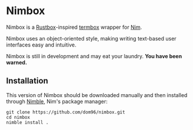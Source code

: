 # Nimbox

Nimbox is a [Rustbox][rb]-inspired [termbox][tb] wrapper for [Nim][nim].

Nimbox uses an object-oriented style, making writing text-based user
interfaces easy and intuitive.

Nimbox is still in development and may eat your laundry. **You have been
warned.**

## Installation

This version of Nimbox should be downloaded manually and then installed
through [Nimble][nimble], Nim's package manager:

```shell
git clone https://github.com/dom96/nimbox.git
cd nimbox
nimble install .
```

[rb]: https://github.com/gchp/rustbox
[tb]: https://github.com/nsf/termbox
[nim]: http://nim-lang.org/
[nimble]: https://github.com/nim-lang/nimble
